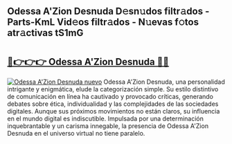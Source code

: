 ## Odessa A'Zion Desnuda D𝚎sn𝚞dos filtr𝚊dos - Parts-KmL Vid𝚎os filtr𝚊dos - N𝚞evas f𝚘tos atr𝚊ctivas tS1mG

# <h2><a href="http://mb43tc.tromn.icu/?c=Odessa+A%27Zion+Desnuda">🔗👉👉👉 Odessa A'Zion Desnuda 🔗🔗</a></h2>

[![Odessa A'Zion Desnuda nuevo](https://i.imgur.com/pEAQMta.gif)](http://mb43tc.tromn.icu/?c=Odessa+A%27Zion+Desnuda)
Odessa A'Zion Desnuda, una personalidad intrigante y enigmática, elude la categorización simple. Su estilo distintivo de comunicación en línea ha cautivado y provocado críticas, generando debates sobre ética, individualidad y las complejidades de las sociedades digitales. Aunque sus próximos movimientos no están claros, su influencia en el mundo digital es indiscutible. Impulsada por una determinación inquebrantable y un carisma innegable, la presencia de Odessa A'Zion Desnuda en el universo virtual no tiene paralelo.
